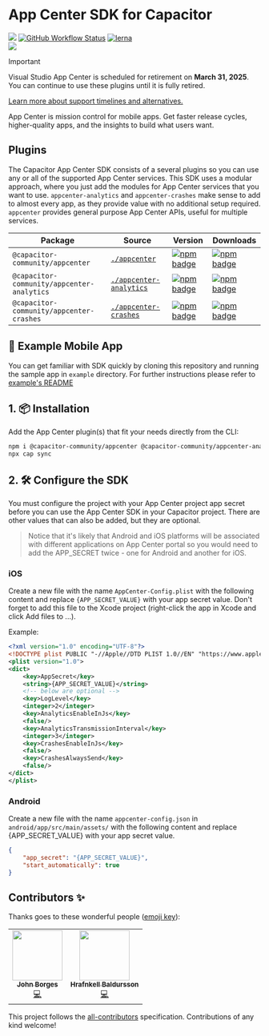 # App Center SDK for Capacitor

<img src="https://img.shields.io/maintenance/yes/2025?style=flat-square" /> <a href="https://github.com/capacitor-community/appcenter-sdk-capacitor"><img alt="GitHub Workflow Status" src="https://img.shields.io/github/actions/workflow/status/capacitor-community/appcenter-sdk-capacitor/main.yml?branch=master"></a>
 [![lerna](https://img.shields.io/badge/maintained%20with-lerna-cc00ff.svg)](https://lerna.js.org/)
 <br>
 <img src="https://img.shields.io/badge/Capacitor%20V5%20Support-yes-green?logo=Capacitor&style=flat-square" /> 

> [!IMPORTANT]
> Visual Studio App Center is scheduled for retirement on **March 31, 2025**. You can continue to use these plugins until it is fully retired.
> 
> [Learn more about support timelines and alternatives.](https://aka.ms/appcenter/retire)

App Center is mission control for mobile apps. Get faster release cycles, higher-quality apps, and the insights to build what users want.

## Plugins

The Capacitor App Center SDK consists of a several plugins so you can use any or all of the supported App Center services. This SDK uses a modular approach, where you just add the modules for App Center services that you want to use. `appcenter-analytics` and `appcenter-crashes` make sense to add to almost every app, as they provide value with no additional setup required. `appcenter` provides general purpose App Center APIs, useful for multiple services.

| Package | Source | Version | Downloads |
| --- | --- | --- | --- |
| `@capacitor-community/appcenter` | [`./appcenter`](https://github.com/capacitor-community/appcenter-sdk-capacitor/tree/master/appcenter) | [![npm badge](https://img.shields.io/npm/v/@capacitor-community/appcenter?style=flat-square)](https://www.npmjs.com/package/@capacitor-community/appcenter) | [![npm badge](https://img.shields.io/npm/dw/@capacitor-community/appcenter?style=flat-square)](https://www.npmjs.com/package/@capacitor-community/appcenter)
| `@capacitor-community/appcenter-analytics` | [`./appcenter-analytics`](https://github.com/capacitor-community/appcenter-sdk-capacitor/tree/master/appcenter-analytics) | [![npm badge](https://img.shields.io/npm/v/@capacitor-community/appcenter-analytics?style=flat-square)](https://www.npmjs.com/package/@capacitor-community/appcenter-analytics) | [![npm badge](https://img.shields.io/npm/dw/@capacitor-community/appcenter-analytics?style=flat-square)](https://www.npmjs.com/package/@capacitor-community/appcenter-analytics)
| `@capacitor-community/appcenter-crashes` | [`./appcenter-crashes`](https://github.com/capacitor-community/appcenter-sdk-capacitor/tree/master/appcenter-crashes) | [![npm badge](https://img.shields.io/npm/v/@capacitor-community/appcenter-crashes?style=flat-square)](https://www.npmjs.com/package/@capacitor-community/appcenter-crashes) | [![npm badge](https://img.shields.io/npm/dw/@capacitor-community/appcenter-crashes?style=flat-square)](https://www.npmjs.com/package/@capacitor-community/appcenter-crashes)

## 📱 Example Mobile App

You can get familiar with SDK quickly by cloning this repository and running the sample app in `example` directory. For further instructions please refer to [example's README](example/README.md)

## 1. 📦 Installation

Add the App Center plugin(s) that fit your needs directly from the CLI:

```bash
npm i @capacitor-community/appcenter @capacitor-community/appcenter-analytics @capacitor-community/appcenter-crashes --save-exact
npx cap sync
```

## 2. 🛠 Configure the SDK

You must configure the project with your App Center project app secret before you can use the App Center SDK in your Capacitor project. There are other values that can also be added, but they are optional.

> Notice that it's likely that Android and iOS platforms will be associated with different applications on App Center portal so you would need to add the APP_SECRET twice - one for Android and another for iOS.

### iOS

Create a new file with the name `AppCenter-Config.plist` with the following content and replace `{APP_SECRET_VALUE}` with your app secret value. Don't forget to add this file to the Xcode project (right-click the app in Xcode and click Add files to ...).

Example:

```xml
<?xml version="1.0" encoding="UTF-8"?>
<!DOCTYPE plist PUBLIC "-//Apple//DTD PLIST 1.0//EN" "https://www.apple.com/DTDs/PropertyList-1.0.dtd">
<plist version="1.0">
<dict>
    <key>AppSecret</key>
    <string>{APP_SECRET_VALUE}</string>
    <!-- below are optional -->
    <key>LogLevel</key>
    <integer>2</integer>
    <key>AnalyticsEnableInJs</key>
    <false/>
    <key>AnalyticsTransmissionInterval</key>
    <integer>3</integer>
    <key>CrashesEnableInJs</key>
    <false/>
    <key>CrashesAlwaysSend</key>
    <false/>
</dict>
</plist>
```

### Android

Create a new file with the name `appcenter-config.json` in `android/app/src/main/assets/` with the following content and replace {APP_SECRET_VALUE} with your app secret value.

```json
{
    "app_secret": "{APP_SECRET_VALUE}",
    "start_automatically": true
}
```
## Contributors ✨

Thanks goes to these wonderful people ([emoji key](https://allcontributors.org/docs/en/emoji-key)):

<!-- ALL-CONTRIBUTORS-LIST:START - Do not remove or modify this section -->
<!-- prettier-ignore-start -->
<!-- markdownlint-disable -->
<table>
  <tr>
    <td align="center"><a href="http://johnborg.es"><img src="https://avatars.githubusercontent.com/u/1888122?v=4?s=100" width="100px;" alt=""/><br /><sub><b>John Borges</b></sub></a><br /><a href="https://github.com/capacitor-community/appcenter-sdk-capacitor/commits?author=johnborges" title="Code">💻</a></td>
    <td align="center"><a href="https://hrafnkellbaldurs.com/"><img src="https://avatars.githubusercontent.com/u/5609118?v=4?s=100" width="100px;" alt=""/><br /><sub><b>Hrafnkell Baldursson</b></sub></a><br /><a href="https://github.com/capacitor-community/appcenter-sdk-capacitor/commits?author=hrafnkellbaldurs" title="Code">💻</a></td>
  </tr>
</table>

<!-- markdownlint-restore -->
<!-- prettier-ignore-end -->

<!-- ALL-CONTRIBUTORS-LIST:END -->

This project follows the [all-contributors](https://github.com/all-contributors/all-contributors) specification. Contributions of any kind welcome!
